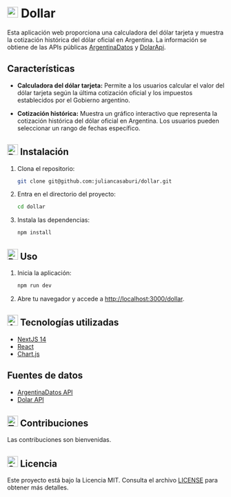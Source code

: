 # <img src="https://raw.githubusercontent.com/Tarikul-Islam-Anik/Animated-Fluent-Emojis/master/Emojis/Objects/Dollar%20Banknote.png" alt="Dollar Banknote" width="25" height="25" /> Dollar

Esta aplicación web proporciona una calculadora del dólar tarjeta y muestra la cotización histórica del dólar oficial en Argentina. La información se obtiene de las APIs públicas [ArgentinaDatos](https://argentinadatos.com/) y [DolarApi](https://dolarapi.com).

## Características

- **Calculadora del dólar tarjeta:** Permite a los usuarios calcular el valor del dólar tarjeta según la última cotización oficial y los impuestos establecidos por el Gobierno argentino.

- **Cotización histórica:** Muestra un gráfico interactivo que representa la cotización histórica del dólar oficial en Argentina. Los usuarios pueden seleccionar un rango de fechas específico.

## <img src="https://raw.githubusercontent.com/Tarikul-Islam-Anik/Animated-Fluent-Emojis/master/Emojis/Travel%20and%20places/Rocket.png" alt="Rocket" width="25" height="25" /> Instalación

1. Clona el repositorio:

   ```bash
   git clone git@github.com:juliancasaburi/dollar.git
   ```

2. Entra en el directorio del proyecto:

   ```bash
   cd dollar
   ```

3. Instala las dependencias:

   ```bash
   npm install
   ```

## <img src="https://raw.githubusercontent.com/Tarikul-Islam-Anik/Animated-Fluent-Emojis/master/Emojis/Objects/Desktop%20Computer.png" alt="Desktop Computer" width="25" height="25" /> Uso

1. Inicia la aplicación:

   ```bash
   npm run dev
   ```

2. Abre tu navegador y accede a [http://localhost:3000/dollar](http://localhost:3000/dollar).

## <img src="https://raw.githubusercontent.com/Tarikul-Islam-Anik/Animated-Fluent-Emojis/master/Emojis/Objects/Alembic.png" alt="Alembic" width="25" height="25" /> Tecnologías utilizadas

- [NextJS 14](https://nextjs.org/)
- [React](https://react.dev/)
- [Chart.js](https://www.chartjs.org/)

## Fuentes de datos

- [ArgentinaDatos API](https://argentinadatos.com/)
- [Dolar API](https://dolarapi.com)

## <img src="https://raw.githubusercontent.com/Tarikul-Islam-Anik/Animated-Fluent-Emojis/master/Emojis/Smilies/Thought%20Balloon.png" alt="Thought Balloon" width="25" height="25" /> Contribuciones

Las contribuciones son bienvenidas.

## <img src="https://raw.githubusercontent.com/Tarikul-Islam-Anik/Animated-Fluent-Emojis/master/Emojis/Objects/Scroll.png" alt="Scroll" width="25" height="25" /> Licencia

Este proyecto está bajo la Licencia MIT. Consulta el archivo [LICENSE](./LICENSE) para obtener más detalles.